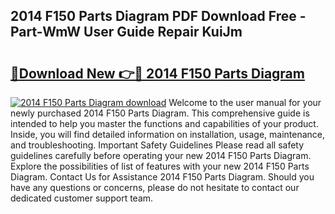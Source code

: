 ## 2014 F150 Parts Diagram PDF Download Free - Part-WmW User Guide Repair KuiJm

# <h2><a href="http://dfkp6lg.blite.top/?on=2014+F150+Parts+Diagram">🔗Download New 👉🔴 2014 F150 Parts Diagram</a></h2>

[![2014 F150 Parts Diagram download](https://i.imgur.com/lujVjoI.png)](http://dfkp6lg.blite.top/?on=2014+F150+Parts+Diagram)
Welcome to the user manual for your newly purchased 2014 F150 Parts Diagram. This comprehensive guide is intended to help you master the functions and capabilities of your product. Inside, you will find detailed information on installation, usage, maintenance, and troubleshooting. Important Safety Guidelines Please read all safety guidelines carefully before operating your new 2014 F150 Parts Diagram. Explore the possibilities of list of features with your new 2014 F150 Parts Diagram. Contact Us for Assistance 2014 F150 Parts Diagram. Should you have any questions or concerns, please do not hesitate to contact our dedicated customer support team.
